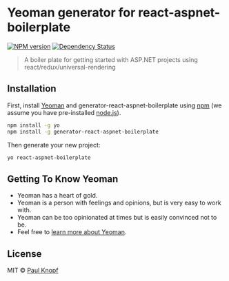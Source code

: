 # Yeoman generator for react-aspnet-boilerplate

[![NPM version][npm-image]][npm-url] [![Dependency Status][daviddm-image]][daviddm-url]

> A boiler plate for getting started with ASP.NET projects using react/redux/universal-rendering

## Installation

First, install [Yeoman](http://yeoman.io) and generator-react-aspnet-boilerplate using [npm](https://www.npmjs.com/) (we assume you have pre-installed [node.js](https://nodejs.org/)).

```bash
npm install -g yo
npm install -g generator-react-aspnet-boilerplate
```

Then generate your new project:

```bash
yo react-aspnet-boilerplate
```

## Getting To Know Yeoman

 * Yeoman has a heart of gold.
 * Yeoman is a person with feelings and opinions, but is very easy to work with.
 * Yeoman can be too opinionated at times but is easily convinced not to be.
 * Feel free to [learn more about Yeoman](http://yeoman.io/).

## License

MIT © [Paul Knopf](http://pknopf.com/)


[npm-image]: https://badge.fury.io/js/generator-react-aspnet-boilerplate.svg
[npm-url]: https://npmjs.org/package/generator-react-aspnet-boilerplate
[travis-image]: https://travis-ci.org/pauldotknopf/generator-react-aspnet-boilerplate.svg?branch=master
[travis-url]: https://travis-ci.org/pauldotknopf/generator-react-aspnet-boilerplate
[daviddm-image]: https://david-dm.org/pauldotknopf/generator-react-aspnet-boilerplate.svg?theme=shields.io
[daviddm-url]: https://david-dm.org/pauldotknopf/generator-react-aspnet-boilerplate
[coveralls-image]: https://coveralls.io/repos/pauldotknopf/generator-react-aspnet-boilerplate/badge.svg
[coveralls-url]: https://coveralls.io/r/pauldotknopf/generator-react-aspnet-boilerplate
